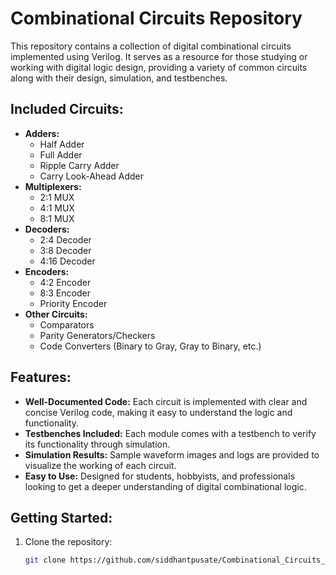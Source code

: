 # Combinational Circuits Repository

This repository contains a collection of digital combinational circuits implemented using Verilog. It serves as a resource for those studying or working with digital logic design, providing a variety of common circuits along with their design, simulation, and testbenches.

## Included Circuits:
- **Adders:**
  - Half Adder
  - Full Adder
  - Ripple Carry Adder
  - Carry Look-Ahead Adder
- **Multiplexers:**
  - 2:1 MUX
  - 4:1 MUX
  - 8:1 MUX
- **Decoders:**
  - 2:4 Decoder
  - 3:8 Decoder
  - 4:16 Decoder
- **Encoders:**
  - 4:2 Encoder
  - 8:3 Encoder
  - Priority Encoder
- **Other Circuits:**
  - Comparators
  - Parity Generators/Checkers
  - Code Converters (Binary to Gray, Gray to Binary, etc.)

## Features:
- **Well-Documented Code:** Each circuit is implemented with clear and concise Verilog code, making it easy to understand the logic and functionality.
- **Testbenches Included:** Each module comes with a testbench to verify its functionality through simulation.
- **Simulation Results:** Sample waveform images and logs are provided to visualize the working of each circuit.
- **Easy to Use:** Designed for students, hobbyists, and professionals looking to get a deeper understanding of digital combinational logic.

## Getting Started:
1. Clone the repository:
   ```bash
   git clone https://github.com/siddhantpusate/Combinational_Circuits_in_DS.git
